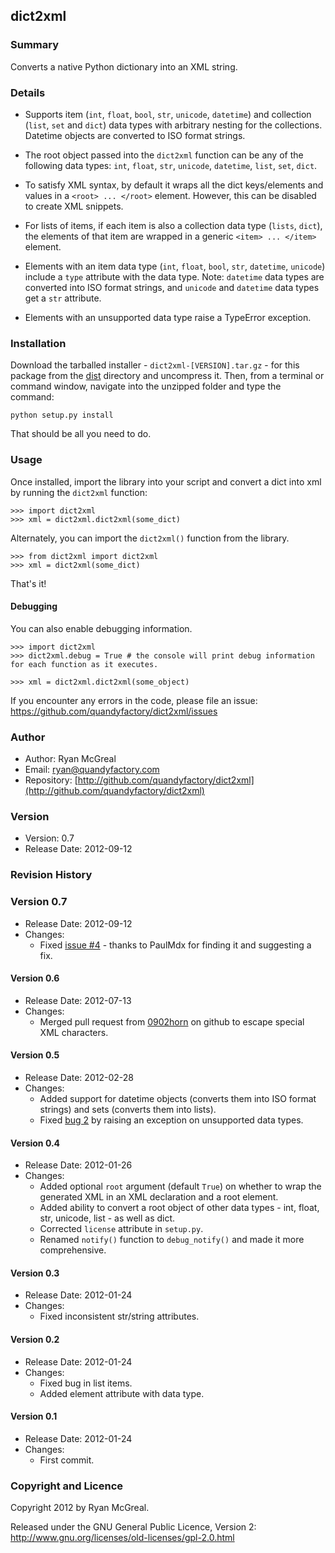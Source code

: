 ## dict2xml

### Summary

Converts a native Python dictionary into an XML string. 

### Details

* Supports item (`int`, `float`, `bool`, `str`, `unicode`, `datetime`) and collection (`list`, `set` and `dict`) data types with arbitrary nesting for the collections. Datetime objects are converted to ISO format strings.

* The root object passed into the `dict2xml` function can be any of the following data types: `int`, `float`, `str`, `unicode`, `datetime`, `list`, `set`, `dict`.

* To satisfy XML syntax, by default it wraps all the dict keys/elements and values in a `<root> ... </root>` element. However, this can be disabled to create XML snippets.

* For lists of items, if each item is also a collection data type (`lists`, `dict`), the elements of that item are wrapped in a generic `<item> ... </item>` element.

* Elements with an item data type (`int`, `float`, `bool`, `str`, `datetime`, `unicode`) include a `type` attribute with the data type. Note: `datetime` data types are converted into ISO format strings, and `unicode` and `datetime` data types get a `str` attribute.

* Elements with an unsupported data type raise a TypeError exception.

### Installation

Download the tarballed installer - `dict2xml-[VERSION].tar.gz` - for this package from the [dist](https://github.com/quandyfactory/dict2xml/tree/master/dist) directory and uncompress it. Then, from a terminal or command window, navigate into the unzipped folder and type the command:

    python setup.py install
    
That should be all you need to do.

### Usage

Once installed, import the library into your script and convert a dict into xml by running the `dict2xml` function:

    >>> import dict2xml
    >>> xml = dict2xml.dict2xml(some_dict)

Alternately, you can import the `dict2xml()` function from the library.

    >>> from dict2xml import dict2xml
    >>> xml = dict2xml(some_dict)

That's it!

#### Debugging

You can also enable debugging information.

    >>> import dict2xml
    >>> dict2xml.debug = True # the console will print debug information for each function as it executes.  
    
    >>> xml = dict2xml.dict2xml(some_object)

If you encounter any errors in the code, please file an issue: <https://github.com/quandyfactory/dict2xml/issues>

### Author

* Author: Ryan McGreal
* Email: [ryan@quandyfactory.com](mailto:ryan@quandyfactory.com)
* Repository: [http://github.com/quandyfactory/dict2xml](http://github.com/quandyfactory/dict2xml)

### Version

* Version: 0.7
* Release Date: 2012-09-12

### Revision History

### Version 0.7

* Release Date: 2012-09-12
* Changes:
    * Fixed [issue #4](https://github.com/quandyfactory/dict2xml/issues/4) - thanks to PaulMdx for finding it and suggesting a fix.

#### Version 0.6

* Release Date: 2012-07-13
* Changes: 
    * Merged pull request from [0902horn](https://github.com/0902horn/dict2xml) on github to escape special XML characters.

#### Version 0.5

* Release Date: 2012-02-28
* Changes: 
    * Added support for datetime objects (converts them into ISO format strings) and sets (converts them into lists).
    * Fixed [bug 2](https://github.com/quandyfactory/dict2xml/issues/2) by raising an exception on unsupported data types.

#### Version 0.4

* Release Date: 2012-01-26
* Changes: 
    * Added optional `root` argument (default `True`) on whether to wrap the generated XML in an XML declaration and a root element.
    * Added ability to convert a root object of other data types - int, float, str, unicode, list - as well as dict.
    * Corrected `license` attribute in `setup.py`.
    * Renamed `notify()` function to `debug_notify()` and made it more comprehensive.

#### Version 0.3

* Release Date: 2012-01-24
* Changes: 
    * Fixed inconsistent str/string attributes.

#### Version 0.2

* Release Date: 2012-01-24
* Changes: 
    * Fixed bug in list items.
    * Added element attribute with data type.

#### Version 0.1

* Release Date: 2012-01-24
* Changes: 
    * First commit.

### Copyright and Licence

Copyright 2012 by Ryan McGreal. 

Released under the GNU General Public Licence, Version 2:  
<http://www.gnu.org/licenses/old-licenses/gpl-2.0.html>

